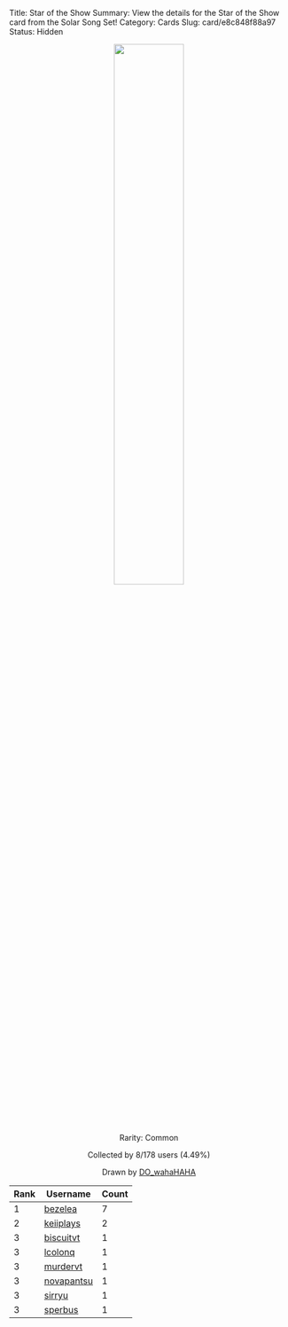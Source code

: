 Title: Star of the Show
Summary: View the details for the Star of the Show card from the Solar Song Set!
Category: Cards
Slug: card/e8c848f88a97
Status: Hidden

<center><a href='/images/cards/e8c848f88a97.png'><img src='/images/cards/e8c848f88a97.png' width='50%'></a>

Rarity: Common

Collected by 8/178 users (4.49%)

Drawn by <a href='https://twitter.com/DO_wahaHAHA'>DO_wahaHAHA</a></center>

<table class="table">
  <thead>
    <tr>
      <th scope="col">Rank</th>
      <th scope="col">Username</th>
      <th scope="col">Count</th>
    </tr>
  </thead>
  <tbody>
    <tr>
      <td>1</td>
      <td><a href="https://www.twitch.tv/bezelea">bezelea</a></td>
      <td>7</td>
      </tr>
    <tr>
      <td>2</td>
      <td><a href="https://www.twitch.tv/keiiplays">keiiplays</a></td>
      <td>2</td>
      </tr>
    <tr>
      <td>3</td>
      <td><a href="https://www.twitch.tv/biscuitvt">biscuitvt</a></td>
      <td>1</td>
      </tr>
    <tr>
      <td>3</td>
      <td><a href="https://www.twitch.tv/lcolonq">lcolonq</a></td>
      <td>1</td>
      </tr>
    <tr>
      <td>3</td>
      <td><a href="https://www.twitch.tv/murdervt">murdervt</a></td>
      <td>1</td>
      </tr>
    <tr>
      <td>3</td>
      <td><a href="https://www.twitch.tv/novapantsu">novapantsu</a></td>
      <td>1</td>
      </tr>
    <tr>
      <td>3</td>
      <td><a href="https://www.twitch.tv/sirryu">sirryu</a></td>
      <td>1</td>
      </tr>
    <tr>
      <td>3</td>
      <td><a href="https://www.twitch.tv/sperbus">sperbus</a></td>
      <td>1</td>
      </tr>
  </tbody>
</table>